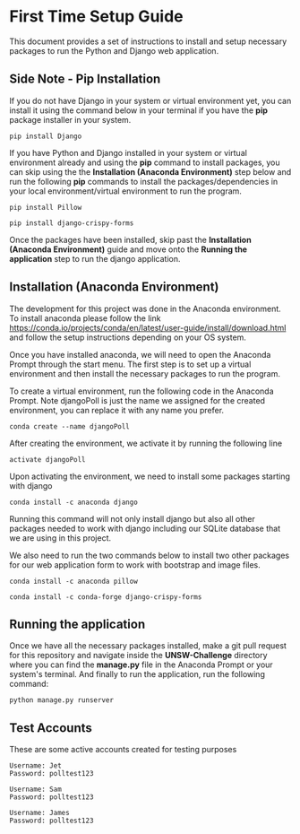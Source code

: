 # First Time Setup Guide
This document provides a set of instructions to install and setup necessary packages to run the Python and Django web application.

## Side Note - Pip Installation 
If you do not have Django in your system or virtual environment yet, you can install it using the command below in your terminal if you have the **pip** package installer in your system.
```
pip install Django
```
If you have Python and Django installed in your system or virtual environment already and using the **pip** command to install packages, you can skip using the the **Installation (Anaconda Environment)** step below and run the following **pip** commands to install the packages/dependencies in your local environment/virtual environment to run the program.
```
pip install Pillow
```
```
pip install django-crispy-forms
```
Once the packages have been installed, skip past the **Installation (Anaconda Environment)** guide and move onto the **Running the application** step to run the django application.

## Installation (Anaconda Environment)
The development for this project was done in the Anaconda environment. To install anaconda please follow the link https://conda.io/projects/conda/en/latest/user-guide/install/download.html and follow the setup instructions depending on your OS system. 

Once you have installed anaconda, we will need to open the Anaconda Prompt through the start menu. The first step is to set up a virtual environment and then install the necessary packages to run the program. 

To create a virtual environment, run the following code in the Anaconda Prompt. Note djangoPoll is just the name we assigned for the created environment, you can replace it with any name you prefer.
```
conda create --name djangoPoll
```
After creating the environment, we activate it by running the following line
```
activate djangoPoll
```
Upon activating the environment, we need to install some packages starting with django
```
conda install -c anaconda django
```
Running this command will not only install django but also all other packages needed to work with django including our SQLite database that we are using in this project.

We also need to run the two commands below to install two other packages for our web application form to work with bootstrap and image files.
```
conda install -c anaconda pillow
```
```
conda install -c conda-forge django-crispy-forms
```

## Running the application
Once we have all the necessary packages installed, make a git pull request for this repository and navigate inside the **UNSW-Challenge** directory where you can find the **manage.py** file in the Anaconda Prompt or your system's terminal. And finally to run the application, run the following command:
```
python manage.py runserver
```

## Test Accounts
These are some active accounts created for testing purposes
```
Username: Jet
Password: polltest123
```
```
Username: Sam
Password: polltest123
```
```
Username: James
Password: polltest123
```
